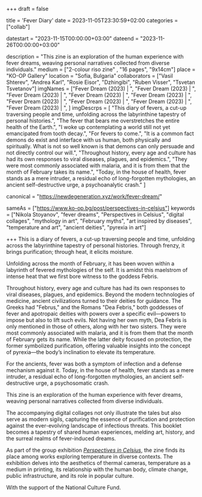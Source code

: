 +++
draft = false

title = 'Fever Diary'
date = 2023-11-05T23:30:59+02:00
categories = ["collab"]

datestart = "2023-11-15T00:00:00+03:00"
dateend = "2023-11-26T00:00:00+03:00"

description = "This zine is an exploration of the human experience with fever dreams, weaving personal narratives collected from diverse individuals."
medium = ["2-colour riso zine" , "16 pages", "9x14cm"]
place = "KO-OP Gallery"
location = "Sofia, Bulgaria"
collaborators = ["Vasil Shterev", "Andrea Karl", "Rosie Eisor", "Dzhingibi", "Ruben Visser", "Tsvetan Tsvetanov"]
imgNames = ["Fever Dream (2023) | ", "Fever Dream (2023) | ", "Fever Dream (2023) | ", "Fever Dream (2023) | ", "Fever Dream (2023) | ", "Fever Dream (2023) | ", "Fever Dream (2023) | ", "Fever Dream (2023) | ", "Fever Dream (2023) | ", ]
imgDescrps = [
  "This diary of fevers, a cut-up traversing people and time, unfolding across the labyrinthine tapestry of personal histories.",
  "The fever that bears me overstretches the entire health of the Earth.",
  "I woke up contemplating a world still not yet emancipated from tooth decay.",
  "For fevers to come.",
  "It is a common fact demons do exist and interface with us human, both physically and spiritually. What is not so well known is that demons can only persuade and not directly control our will.",
  "Throughout history, every age and culture has had its own responses to viral diseases, plagues, and epidemics.",
  "They were most commonly associated with malaria, and it is from them that the month of February takes its name.",
  "Today, in the house of health, fever stands as a mere intruder, a residual echo of long-forgotten mythologies, an ancient self-destructive urge, a psychoanalytic crash."
]

canonical = "https://newdegeneration.xyz/work/fever-dream/"

sameAs = ["https://www.ko-op.bg/post/perspectives-in-celsius"]
keywords = ["Nikola Stoyanov", "fever dreams", "Perspectives in Celsius", "digital collages", "mythology in art", "February myths", "art inspired by diseases", "temperature and art", "ancient deities", "pyrexia in art"]

+++
This is a diary of fevers, a cut-up traversing people and time, unfolding across the labyrinthine tapestry of personal histories. Through frenzy, it brings purification; through heat, it elicits moisture.

Unfolding across the month of February, it has been woven within a labyrinth of fevered mythologies of the self. It is amidst this maelstrom of intense heat that we first bore witness to the goddess Febris.

Throughout history, every age and culture has had its own responses to viral diseases, plagues, and epidemics. Beyond the modern technologies of medicine, ancient civilizations turned to their deities for guidance. The Greeks had "Februs," and the Romans "Dea Febris," both goddesses of fever and apotropaic deities with powers over a specific evil—powers to impose but also to lift such evils. Not having her own myth, Dea Febris is only mentioned in those of others, along with her two sisters. They were most commonly associated with malaria, and it is from them that the month of February gets its name. While the latter deity focused on protection, the former symbolized purification, offering valuable insights into the concept of pyrexia—the body’s inclination to elevate its temperature.

For the ancients, fever was both a symptom of infection and a defense mechanism against it. Today, in the house of health, fever stands as a mere intruder, a residual echo of long-forgotten mythologies, an ancient self-destructive urge, a psychosomatic crash.

This zine is an exploration of the human experience with fever dreams, weaving personal narratives collected from diverse individuals.

The accompanying digital collages not only illustrate the tales but also serve as modern sigils, capturing the essence of purification and protection against the ever-evolving landscape of infectious threats. This booklet becomes a tapestry of shared human experiences, melding art, history, and the surreal realms of fever-induced dreams.

As part of the group exhibition [_Perspectives in Celsius_](https://www.ko-op.bg/post/perspectives-in-celsius), the zine finds its place among works exploring temperature in diverse contexts. The exhibition delves into the aesthetics of thermal cameras, temperature as a medium in printing, its relationship with the human body, climate change, public infrastructure, and its role in popular culture.

With the support of the National Culture Fund.